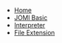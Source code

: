 - [Home](home)
- [JOMI Basic](JomiBasicCommands)
- [Interpreter](InterpretersOverview)
- [File Extension](FileExtensionName)
